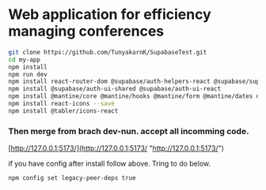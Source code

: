 # Web application for efficiency managing conferences
```bash
git clone https://github.com/TunyakarnK/SupabaseTest.git
cd my-app
npm install 
npm run dev
npm install react-router-dom @supabase/auth-helpers-react @supabase/supabase-js
npm install @supabase/auth-ui-shared @supabase/auth-ui-react
npm install @mantine/core @mantine/hooks @mantine/form @mantine/dates dayjs
npm install react-icons --save
npm install @tabler/icons-react
```
### Then merge from brach dev-nun. accept all incomming code.

 [http://127.0.0.1:5173/](http://127.0.0.1:5173/ "http://127.0.0.1:5173/")
 
if you have config after install follow above. Tring to do below.
```bash
npm config set legacy-peer-deps true
```
